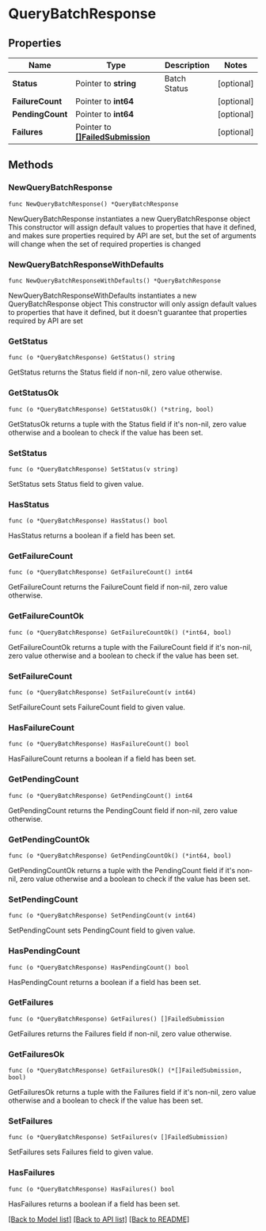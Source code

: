 # QueryBatchResponse

## Properties

Name | Type | Description | Notes
------------ | ------------- | ------------- | -------------
**Status** | Pointer to **string** | Batch Status | [optional] 
**FailureCount** | Pointer to **int64** |  | [optional] 
**PendingCount** | Pointer to **int64** |  | [optional] 
**Failures** | Pointer to [**[]FailedSubmission**](FailedSubmission.md) |  | [optional] 

## Methods

### NewQueryBatchResponse

`func NewQueryBatchResponse() *QueryBatchResponse`

NewQueryBatchResponse instantiates a new QueryBatchResponse object
This constructor will assign default values to properties that have it defined,
and makes sure properties required by API are set, but the set of arguments
will change when the set of required properties is changed

### NewQueryBatchResponseWithDefaults

`func NewQueryBatchResponseWithDefaults() *QueryBatchResponse`

NewQueryBatchResponseWithDefaults instantiates a new QueryBatchResponse object
This constructor will only assign default values to properties that have it defined,
but it doesn't guarantee that properties required by API are set

### GetStatus

`func (o *QueryBatchResponse) GetStatus() string`

GetStatus returns the Status field if non-nil, zero value otherwise.

### GetStatusOk

`func (o *QueryBatchResponse) GetStatusOk() (*string, bool)`

GetStatusOk returns a tuple with the Status field if it's non-nil, zero value otherwise
and a boolean to check if the value has been set.

### SetStatus

`func (o *QueryBatchResponse) SetStatus(v string)`

SetStatus sets Status field to given value.

### HasStatus

`func (o *QueryBatchResponse) HasStatus() bool`

HasStatus returns a boolean if a field has been set.

### GetFailureCount

`func (o *QueryBatchResponse) GetFailureCount() int64`

GetFailureCount returns the FailureCount field if non-nil, zero value otherwise.

### GetFailureCountOk

`func (o *QueryBatchResponse) GetFailureCountOk() (*int64, bool)`

GetFailureCountOk returns a tuple with the FailureCount field if it's non-nil, zero value otherwise
and a boolean to check if the value has been set.

### SetFailureCount

`func (o *QueryBatchResponse) SetFailureCount(v int64)`

SetFailureCount sets FailureCount field to given value.

### HasFailureCount

`func (o *QueryBatchResponse) HasFailureCount() bool`

HasFailureCount returns a boolean if a field has been set.

### GetPendingCount

`func (o *QueryBatchResponse) GetPendingCount() int64`

GetPendingCount returns the PendingCount field if non-nil, zero value otherwise.

### GetPendingCountOk

`func (o *QueryBatchResponse) GetPendingCountOk() (*int64, bool)`

GetPendingCountOk returns a tuple with the PendingCount field if it's non-nil, zero value otherwise
and a boolean to check if the value has been set.

### SetPendingCount

`func (o *QueryBatchResponse) SetPendingCount(v int64)`

SetPendingCount sets PendingCount field to given value.

### HasPendingCount

`func (o *QueryBatchResponse) HasPendingCount() bool`

HasPendingCount returns a boolean if a field has been set.

### GetFailures

`func (o *QueryBatchResponse) GetFailures() []FailedSubmission`

GetFailures returns the Failures field if non-nil, zero value otherwise.

### GetFailuresOk

`func (o *QueryBatchResponse) GetFailuresOk() (*[]FailedSubmission, bool)`

GetFailuresOk returns a tuple with the Failures field if it's non-nil, zero value otherwise
and a boolean to check if the value has been set.

### SetFailures

`func (o *QueryBatchResponse) SetFailures(v []FailedSubmission)`

SetFailures sets Failures field to given value.

### HasFailures

`func (o *QueryBatchResponse) HasFailures() bool`

HasFailures returns a boolean if a field has been set.


[[Back to Model list]](../README.md#documentation-for-models) [[Back to API list]](../README.md#documentation-for-api-endpoints) [[Back to README]](../README.md)


